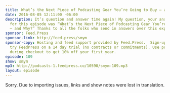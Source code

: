 ```yaml
---
title: What’s the Next Piece of Podcasting Gear You’re Going to Buy — and Why?
date: 2016-08-05 12:11:00 -06:00
description: It’s question and answer time again! My question, your answers. The question
  for this episode was “What’s the Next Piece of Podcasting Gear You’re Going to Buy
  — and Why?” Thanks to all the folks who send in answers over this experiment!
sponsor: Feed.Press
sponsor-link: http://feed.press/smym
sponsor-copy: Hosting and feed support provided by Feed.Press.  Sign-up today and
  try FeedPress on a 14 day trial (no contracts or commitments). Use promo code "smym"
  during checkout to get 10% off your first year.
episode: 109
show: smym
mp3: http://podcasts-1.feedpress.co/10590/smym-109.mp3
layout: episode
---
```


Sorry. Due to importing issues, links and show notes were lost in translation.
